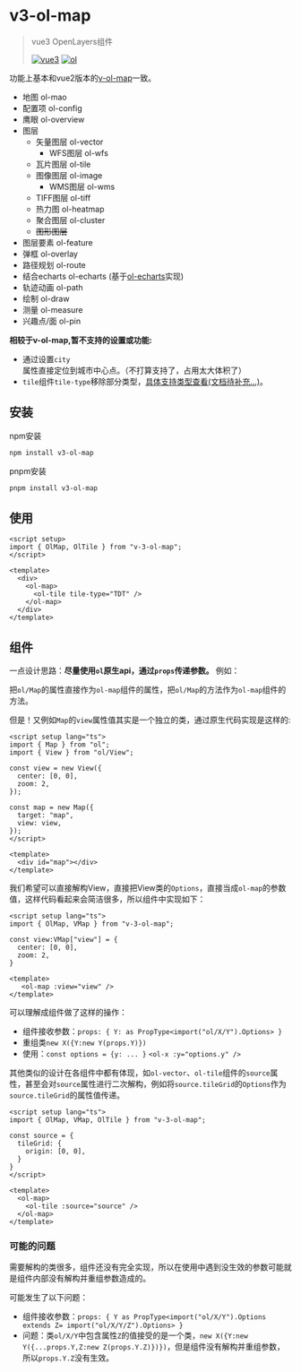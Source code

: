 # v3-ol-map

> vue3 OpenLayers组件
> 
> [![vue3](https://img.shields.io/badge/vue-^3.5-8A2BE2)](https://github.com/vuejs/core/tree/main/packages/vue#readme)
> [![ol](https://img.shields.io/badge/OpenLayers-^10-20c3aa)](https://openlayers.org/)

功能上基本和vue2版本的[v-ol-map](https://github.com/pp129/vue-openlayers-map)一致。

- 地图 ol-mao
- 配置项 ol-config
- 鹰眼 ol-overview
- 图层
    - 矢量图层 ol-vector
      - WFS图层 ol-wfs
    - 瓦片图层 ol-tile
    - 图像图层 ol-image
      - WMS图层 ol-wms
    - TIFF图层 ol-tiff
    - 热力图 ol-heatmap
    - 聚合图层 ol-cluster
    - ~~图形图层~~
- 图层要素 ol-feature
- 弹框 ol-overlay
- 路径规划 ol-route
- 结合echarts ol-echarts (基于[ol-echarts](https://github.com/sakitam-fdd/ol3Echarts)实现)
- 轨迹动画 ol-path
- 绘制 ol-draw
- 测量 ol-measure
- 兴趣点/面 ol-pin

__相较于v-ol-map,暂不支持的设置或功能:__

* 通过设置`city`属性直接定位到城市中心点。（不打算支持了，占用太大体积了）
* `tile`组件`tile-type`移除部分类型，[具体支持类型查看(文档待补充...)](#v3-ol-map)。

## 安装

npm安装

```bash
npm install v3-ol-map
```

pnpm安装

```bash
pnpm install v3-ol-map
```

## 使用

```vue
<script setup>
import { OlMap, OlTile } from "v-3-ol-map";
</script>

<template>
  <div>
    <ol-map>
      <ol-tile tile-type="TDT" />
    </ol-map>
  </div>
</template>
```

## 组件

一点设计思路：__尽量使用`ol`原生api，通过`props`传递参数。__ 例如：

把`ol/Map`的属性直接作为`ol-map`组件的属性，把`ol/Map`的方法作为`ol-map`组件的方法。

但是！又例如`Map`的`view`属性值其实是一个独立的类，通过原生代码实现是这样的:

```vue
<script setup lang="ts">
import { Map } from "ol";
import { View } from "ol/View";

const view = new View({
  center: [0, 0],
  zoom: 2,
});

const map = new Map({
  target: "map",
  view: view,
});
</script>

<template>
  <div id="map"></div>
</template>
```

我们希望可以直接解构View，直接把View类的`Options`，直接当成`ol-map`的参数值，这样代码看起来会简洁很多，所以组件中实现如下：

```vue
<script setup lang="ts">
import { OlMap, VMap } from "v-3-ol-map";

const view:VMap["view"] = {
  center: [0, 0],
  zoom: 2,
}

<template>
   <ol-map :view="view" />
</template>
```

可以理解成组件做了这样的操作：

* 组件接收参数：`props: { Y: as PropType<import("ol/X/Y").Options> }`
* 重组类`new X({Y:new Y(props.Y)})`
* 使用：`const options = {y: ... }` `<ol-x :y="options.y" />`

其他类似的设计在各组件中都有体现，如`ol-vector`、`ol-tile`组件的`source`属性，甚至会对`source`属性进行二次解构，例如将`source.tileGrid`的`Options`作为`source.tileGrid`的属性值传递。

```vue
<script setup lang="ts">
import { OlMap, VMap, OlTile } from "v-3-ol-map";

const source = {
  tileGrid: {
    origin: [0, 0],
  }
}
</script>

<template>
  <ol-map>
    <ol-tile :source="source" />
  </ol-map>
</template>
```

### 可能的问题

需要解构的类很多，组件还没有完全实现，所以在使用中遇到没生效的参数可能就是组件内部没有解构并重组参数造成的。

可能发生了以下问题：

* 组件接收参数：`props: { Y as PropType<import("ol/X/Y").Options extends Z= import("ol/X/Y/Z").Options> }`
* 问题：类`ol/X/Y`中包含属性`Z`的值接受的是一个类，`new X({Y:new Y({...props.Y,Z:new Z(props.Y.Z)})})`，但是组件没有解构并重组参数，所以`props.Y.Z`没有生效。
